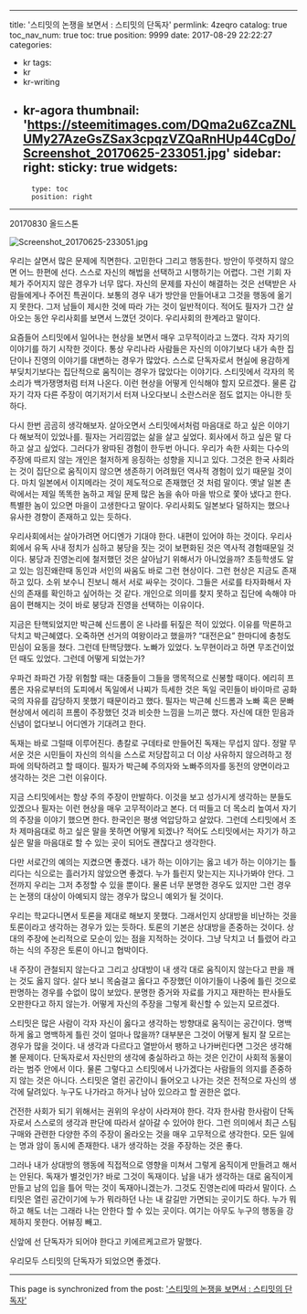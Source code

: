 
---
title: '스티밋의 논쟁을 보면서  : 스티밋의 단독자'
permlink: 4zeqro
catalog: true
toc_nav_num: true
toc: true
position: 9999
date: 2017-08-29 22:22:27
categories:
- kr
tags:
- kr
- kr-writing
- kr-agora
thumbnail: 'https://steemitimages.com/DQma2u6ZcaZNLUMy27AzeGsZSax3cpqzVZQaRnHUp44CgDo/Screenshot_20170625-233051.jpg'
sidebar:
    right:
        sticky: true
widgets:
    -
        type: toc
        position: right
---


20170830 올드스톤

 ![Screenshot_20170625-233051.jpg](https://steemitimages.com/DQma2u6ZcaZNLUMy27AzeGsZSax3cpqzVZQaRnHUp44CgDo/Screenshot_20170625-233051.jpg)

우리는 살면서 많은 문제에 직면한다. 고민한다 그리고 행동한다. 방안이 뚜렷하지 않으면 어느 한편에 선다. 스스로 자신의 해법을 선택하고 시행하기는 어렵다. 그런 기회 자체가 주어지지 않은 경우가 너무 많다. 자신의 문제를 자신이 해결하는 것은 선택받은 사람들에게나 주어진 특권이다. 보통의 경우 내가 방안을 만들어내고 그것을 행동에 옮기지 못한다. 그저 남들이 제시한 것에 따라 가는 것이 일반적이다. 적어도 필자가 그간 살아오는 동안 우리사회를 보면서 느꼈던 것이다. 우리사회의 한계라고 말이다. 

요즘들어 스티밋에서 일어나는 현상을 보면서 매우 고무적이라고 느꼈다. 각자 자기의 이야기를 하기 시작한 것이다. 통상 우리나라 사람들은 자신의 이야기보다 내가 속한 집단이나 진영의 이야기를 대변하는 경우가 많았다. 스스로 단독자로서 현실에 용감하게 부딪치기보다는 집단적으로 움직이는 경우가 많았다는 이야기다. 스티밋에서 각자의 목소리가 백가쟁명처럼 터져 나온다. 이런 현상을 어떻게 인식해야 할지 모르겠다. 물론 갑자기 각자 다른 주장이 여기저기서 터져 나오다보니 소란스러운 점도 없지는 아니한 듯 하다. 

다시 한번 곰곰히 생각해보자. 살아오면서 스티밋에서처럼 마음대로 하고 싶은 이야기 다 해보적이 있었나를. 필자는 거리낌없는 삶을 살고 싶었다. 회사에서 하고 싶은 말  다하고 살고 싶었다. 그러다가 왕따된 경험이 한두번 아니다. 우리가 속한 사회는 다수의 주장에 따르지 않는 개인은 철저하게 응징하는 성향을 지니고 있다. 그것은 한국 사회라는 것이 집단으로 움직이지 않으면 생존하기 어려웠던 역사적 경험이 있기 때문일 것이다. 마치 일본에서 이지메라는 것이 제도적으로 존재했던 것 처럼 말이다. 옛날 일본 촌락에서는 제일 똑똑한 놈하고 제일 문제 많은 놈을 솎아 마을 밖으로  쫓아 냈다고 한다. 특별한 놈이 있으면 마을이 고생한다고 말이다. 우리사회도 일본보다 덜하지는 했으나 유사한 경향이 존재하고 있는 듯하다. 

우리사회에서는 살아가려면 어디엔가 기대야 한다. 내편이 있어야 하는 것이다. 우리사회에서 유독 사내 정치가 심하고 붕당을 짓는 것이 보편화된 것은 역사적 경험때문일 것이다. 붕당과 진영논리에 철저했던 것은 살아남기 위해서가 아니었을까? 초등학생도 알고 있는 임진왜란때 동인과 서인의 싸움도 바로 그런 현상이다. 그런 현상은 지금도 존재하고 있다. 소위 보수니 진보니 해서 서로 싸우는 것이다. 그들은 서로를 타자화해서 자신의 존재를 확인하고 싶어하는 것 같다. 개인으로 의미를 찾지 못하고  집단에 속해야 마음이 편해지는 것이 바로 붕당과 진영을 선택하는 이유이다. 

지금은 탄핵되었지만 박근혜 신드롬이 온 나라를 뒤짚은 적이 있었다. 이유를 막론하고 닥치고 박근혜였다. 오죽하면 선거의 여왕이라고 했을까? “대전은요” 한마디에 충청도 민심이 요동을 쳤다. 그런데 탄핵당했다. 노빠가 있었다. 노무현이라고 하면 무조건이었던 때도 있었다. 그런데 어떻게 되었는가? 

우파건 좌파건 가장 위험할 때는 대중들이 그들을 맹목적으로 신봉할 때이다. 에리히 프롬은 자유로부터의 도피에서 독일에서 나찌가 득세한 것은 독일 국민들이 바이마르 공화국의 자유를 감당하지 못했기 때문이라고 했다. 필자는 박근혜 신드롬과 노빠 혹은 문빠 현상에서 에리히 프롬이 주장했던 것과 비슷한 느낌을 느끼곤 했다. 자신에 대한 믿음과 신념이 없다보니 어디엔가 기대려고 한다. 

독재는 바로 그럴때 이루어진다. 총칼로 구데타로 만들어진 독재는 무섭지 않다. 정말 무서운 것은 시민들이 자신의 의식을 스스로 저당잡히고 더 이상 사유하지 않으려하고 정파에 의탁하려고 할 때이다. 필자가 박근혜 주의자와 노빠주의자를 동전의 양면이라고 생각하는  것은 그런 이유이다. 

지금 스티밋에서는 항상 주의 주장이 만발하다. 이것을 보고 성가시게 생각하는 분들도 있겠으나 필자는 이런 현상을 매우 고무적이라고 본다. 더 떠들고 더 목소리 높여서 자기의 주장을 이야기 했으면 한다. 한국인은 평생 억압당하고 살았다. 그런데 스티밋에서 조차 제마음대로 하고 싶은 말을 못하면 어떻게 되겠나? 적어도 스티밋에서는 자기가 하고 싶은 말을 마음대로 할 수 있는 곳이 되어도 괜찮다고 생각한다. 

다만 서로간의 예의는 지켰으면 좋겠다. 내가 하는 이야기는 옳고 네가 하는 이야기는 틀리다는 식으로는 흘러가지 않았으면  좋겠다. 누가 틀린지 맞는지는 지나가봐야 안다. 그전까지 우리는 그저 추정할 수 있을 뿐이다. 물론 너무 분명한 경우도 있지만 그런 경우는 논쟁의 대상이 아예되지 않는 경우가 많으니 예외가 될 것이다. 

우리는 학교다니면서 토론을 제대로 해보지 못했다. 그래서인지 상대방을 비난하는 것을 토론이라고 생각하는 경우가 있는 듯하다. 토론의 기본은 상대방을 존중하는 것이다. 상대의 주장에 논리적으로 모순이 있는 점을 지적하는 것이다. 그냥 닥치고 너 틀렸어 라고 하는 식의 주장은 토론이 아니고 협박이다. 

내 주장이 관철되지 않는다고 그리고 상대방이 내 생각 대로 움직이지 않는다고 판을 깨는 것도 옳지 않다. 살다 보니 목숨걸고 옳다고 주장했던 이야기들이 나중에 틀린 것으로 판명하는 경우를 수없이 많이 보았다. 분명한 증거와 자료를 가지고 재판하는  판사들도 오판한다고 하지 않는가. 어떻게 자신의 주장을 그렇게 확신할 수 있는지 모르겠다. 

스티밋은 많은 사람이 각자 자신이 옳다고 생각하는 방향대로 움직이는 공간이다. 명백하게 옳고 명백하게 틀린 것이 얼마나 많을까? 대부분은 그것이 어떻게 될지 잘 모르는 경우가 많을 것이다. 내 생각과 다르다고 열받아서 팽하고 나가버린다면 그것은 생각해볼 문제이다.  단독자로서 자신만의 생각에 충실하라고 하는 것은 인간이 사회적 동물이라는 범주 안에서 이다. 물론 그렇다고 스티밋에서 나가겠다는 사람들의 의지를 존중하지 않는 것은 아니다. 스티밋은 열린 공간이니 들어오고 나가는 것은 전적으로 자신의 생각에 달려있다. 누구도 나가라고 하거나 남아 있으라고 할 권한은 없다.    

건전한 사회가 되기 위해서는 권위의 우상이 사라져야 한다. 각자 한사람 한사람이 단독자로서 스스로의 생각과 판단에 따라서 살아갈 수 있어야 한다. 그런 의미에서 최근 스팀구매와 관련한 다양한 주의 주장이 올라오는 것을 매우 고무적으로 생각한다. 
모든 일에는 명과 암이 동시에 존재한다. 내가 생각하는 것을 주장하는 것은 좋다. 

그러나 내가 상대방의 행동에 직접적으로 영향을 미쳐서 그렇게 움직이게 만들려고 해서는 안된다. 독재가 별것인가? 바로 그것이 독재이다. 남을 내가 생각하는 대로 움직이게 만들고 남의 입을 틀어 막는 것이 독재아니겠는가. 그것도 진영논리에 따라서 말이다. 스티밋은 열린 공간이기에 누가 뭐라하던 나는 내 갈길만 가면되는 곳이기도 하다. 누가 뭐하고 해도 너는 그래라 나는 안한다 할 수 있는 곳이다. 여기는 아무도 누구의 행동을 강제하지 못한다. 어뷰징 빼고.  

신앞에 선 단독자가 되어야 한다고 키에르케고르가 말했다. 

우리모두 스티밋의 단독자가 되었으면 좋겠다.

- - -

This page is synchronized from the post: ['스티밋의 논쟁을 보면서  : 스티밋의 단독자'](https://steemit.com/@oldstone/4zeqro)

